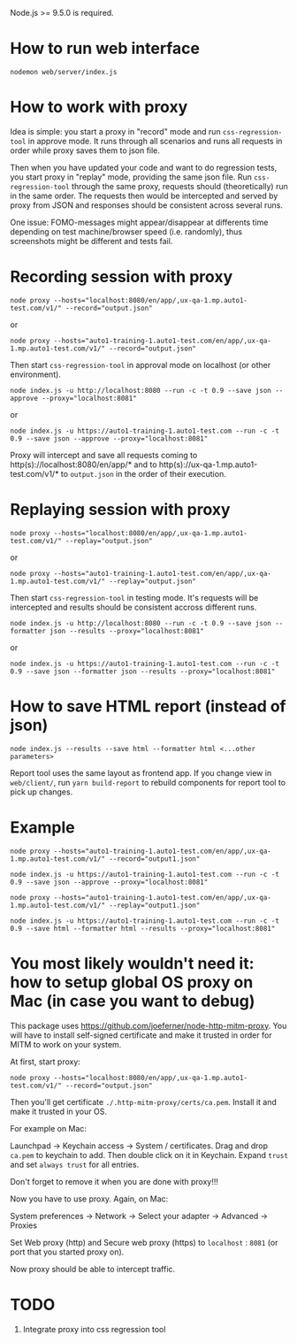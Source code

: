 Node.js >= 9.5.0 is required.

How to run web interface
===========================

```
nodemon web/server/index.js
```

How to work with proxy
=========================

Idea is simple: you start a proxy in "record" mode and run `css-regression-tool` in approve mode. It runs through all scenarios and runs all requests in order while proxy saves them to json file.

Then when you have updated your code and want to do regression tests, you start proxy in "replay" mode, providing the same json file. Run `css-regression-tool` through the same proxy, requests should (theoretically) run in the same order. The requests then would be intercepted and served by proxy from JSON and responses should be consistent across several runs.

One issue: FOMO-messages might appear/disappear at differents time depending on test machine/browser speed (i.e. randomly), thus screenshots might be different and tests fail.

Recording session with proxy
=======================

```
node proxy --hosts="localhost:8080/en/app/,ux-qa-1.mp.auto1-test.com/v1/" --record="output.json"
```

or

```
node proxy --hosts="auto1-training-1.auto1-test.com/en/app/,ux-qa-1.mp.auto1-test.com/v1/" --record="output.json"
```

Then start `css-regression-tool` in approval mode on localhost (or other environment).

```
node index.js -u http://localhost:8080 --run -c -t 0.9 --save json --approve --proxy="localhost:8081"
```

or 

```
node index.js -u https://auto1-training-1.auto1-test.com --run -c -t 0.9 --save json --approve --proxy="localhost:8081"
```

Proxy will intercept and save all requests coming to http(s)://localhost:8080/en/app/* and to http(s)://ux-qa-1.mp.auto1-test.com/v1/* to `output.json` in the order of their execution.

Replaying session with proxy
=======================

```
node proxy --hosts="localhost:8080/en/app/,ux-qa-1.mp.auto1-test.com/v1/" --replay="output.json"
```

or 

```
node proxy --hosts="auto1-training-1.auto1-test.com/en/app/,ux-qa-1.mp.auto1-test.com/v1/" --replay="output.json"
```

Then start `css-regression-tool` in testing mode. It's requests will be intercepted and results should be consistent accross different runs.

```
node index.js -u http://localhost:8080 --run -c -t 0.9 --save json --formatter json --results --proxy="localhost:8081"
```

or

```
node index.js -u https://auto1-training-1.auto1-test.com --run -c -t 0.9 --save json --formatter json --results --proxy="localhost:8081"
```

How to save HTML report (instead of json)
=========================
```
node index.js --results --save html --formatter html <...other parameters>
```

Report tool uses the same layout as frontend app. If you change view in `web/client/`, run `yarn build-report` to rebuild components for report tool to pick up changes.

Example
======================

```
node proxy --hosts="auto1-training-1.auto1-test.com/en/app/,ux-qa-1.mp.auto1-test.com/v1/" --record="output1.json"

node index.js -u https://auto1-training-1.auto1-test.com --run -c -t 0.9 --save json --approve --proxy="localhost:8081"

node proxy --hosts="auto1-training-1.auto1-test.com/en/app/,ux-qa-1.mp.auto1-test.com/v1/" --replay="output1.json"

node index.js -u https://auto1-training-1.auto1-test.com --run -c -t 0.9 --save html --formatter html --results --proxy="localhost:8081"

```

You most likely wouldn't need it: how to setup global OS proxy on Mac (in case you want to debug)
============================================

This package uses https://github.com/joeferner/node-http-mitm-proxy. You will have to install self-signed certificate and make it trusted in order for MITM to work on your system.

At first, start proxy:

```
node proxy --hosts="localhost:8080/en/app/,ux-qa-1.mp.auto1-test.com/v1/" --record="output.json"
```

Then you'll get certificate `./.http-mitm-proxy/certs/ca.pem`. Install it and make it trusted in your OS.

For example on Mac:

Launchpad -> Keychain access -> System / certificates. Drag and drop `ca.pem` to keychain to add. Then double click on it in Keychain. Expand `trust` and set `always trust` for all entries. 

Don't forget to remove it when you are done with proxy!!!

Now you have to use proxy. Again, on Mac:

System preferences -> Network -> Select your adapter -> Advanced -> Proxies

Set Web proxy (http) and Secure web proxy (https) to `localhost` : `8081` (or port that you started proxy on).

Now proxy should be able to intercept traffic.

TODO
========================

1. Integrate proxy into css regression tool
